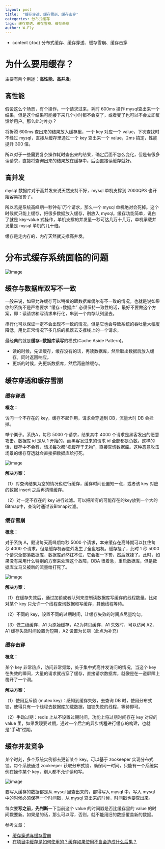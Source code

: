 ```yaml
---
layout: post
title:  "缓存穿透、缓存雪崩、缓存击穿"
categories: 分布式缓存
tags: 缓存穿透、缓存雪崩、缓存击穿
author: W.Fly
---
```

* content
{:toc}
分布式缓存、缓存穿透、缓存雪崩、缓存击穿

# 为什么要用缓存？
主要有两个用途：**高性能、高并发**。

## 高性能
假设这么个场景，有个操作，一个请求过来，耗时 600ms 操作 mysql查出来一个结果，但是这个结果可能接下来几个小时都不会变了，或者变了也可以不会立即反馈给用户。那么此时咋办？

将折腾 600ms 查出来的结果放入缓存里，一个 key 对应一个 value，下次查找时不经过 mysql，直接从缓存里通过一个 key 查出来一个 value，2ms 搞定，性能提升 300 倍。

所以对于一些需要复杂操作耗时查出来的结果，确定后面不怎么变化，但是有很多读请求，直接将查询出来的结果放在缓存中，后面直接读缓存就好。

## 高并发
mysql 数据库对于高并发来说天然支持不好，mysql 单机支撑到 2000QPS 也开始容易报警了。

所以若是系统高峰期一秒钟有1万个请求，那么一个 mysql 单机绝对会死掉。这个时候就只能上缓存，把很多数据放入缓存，别放入 mysql。缓存功能简单，说白了就是 key-value 式操作，单机支撑的并发量一秒可达几万十几万，单机承载并发量是 mysql 单机的几十倍。

缓存是走内存的，内存天然就支撑高并发。
 
# 分布式缓存系统面临的问题

![image](https://github.com/wangfei910/wangfei910.github.io/raw/master/_pic/%E7%BC%93%E5%AD%98/1.png)
 
## 缓存与数据库双写不一致
一般来说，如果允许缓存可以稍微的跟数据库偶尔有不一致的情况，也就是说如果你的系统不是严格要求 “缓存+数据库” 必须保持一致性的话，最好不要做这个方案，即：读请求和写请求串行化，串到一个内存队列里去。

串行化可以保证一定不会出现不一致的情况，但是它也会导致系统的吞吐量大幅度降低，用比正常情况下多几倍的机器去支撑线上的一个请求。

最经典的就是**缓存+数据库读写**的模式(Cache Aside Pattern)。

- 读的时候，先读缓存，缓存没有的话，再读数据库，然后取出数据后放入缓存，同时返回响应。
- 更新的时候，先更新数据库，然后再删除缓存。

## 缓存穿透和缓存雪崩
### 缓存穿透

**概念：**

访问一个不存在的 key，缓存不起作用，请求会穿透到 DB，流量大时 DB 会挂掉。

举个栗子。系统A，每秒 5000 个请求，结果其中 4000 个请求是黑客发出的恶意攻击。数据库 id 是从 1 开始的，而黑客发过来的请求 id 全部都是负数。这样的话，缓存中不会有，请求每次都“视缓存于无物”，直接查询数据库。这种恶意攻击场景的缓存穿透就会直接把数据库给打死。

![image](https://github.com/wangfei910/wangfei910.github.io/raw/master/_pic/%E7%BC%93%E5%AD%98/2.png)

**解决方案：**

（1）对查询结果为空的情况也进行缓存，缓存时间设置短一点，或者该 key 对应的数据 insert 之后再清理缓存。

（2）对一定不存在的 key 进行过滤。可以把所有的可能存在的key放到一个大的Bitmap中，查询时通过该Bitmap过滤。

### 缓存雪崩

**概念：**

对于系统 A，假设每天高峰期每秒 5000 个请求，本来缓存在高峰期可以扛住每秒 4000 个请求，但是缓存机器意外发生了全盘宕机。缓存挂了，此时 1 秒 5000 个请求全部落数据库，数据库必然扛不住，它会报一下警，然后就挂了。此时，如果没有采用什么特别的方案来处理这个故障，DBA 很着急，重启数据库，但是数据库立马又被新的流量给打死了。

![image](https://github.com/wangfei910/wangfei910.github.io/raw/master/_pic/%E7%BC%93%E5%AD%98/3.png)

**解决方案**：

（1）在缓存失效后，通过加锁或者队列来控制读数据库写缓存的线程数量。比如对某个 key 只允许一个线程查询数据和写缓存，其他线程等待。

（2）不同的 key，设置不同的过期时间，让缓存失效的时间点尽量均匀。

（3）做二级缓存，A1 为原始缓存，A2为拷贝缓存，A1 失效时，可以访问 A2，A1 缓存失效时间设置为短期，A2 设置为长期（此点为补充）

### 缓存击穿

**概念：**

某个 key 非常热点，访问非常频繁，处于集中式高并发访问的情况，当这个 key 在失效的瞬间，大量的请求就击穿了缓存，直接请求数据库，就像是在一道屏障上凿开了一个洞。

**解决方案：**

（1）使用互斥锁 (mutex key)：感知到缓存失效，去查询 DB 时，使用分布式锁，使得只有一个线程去数据库加载数据，加锁失败的线程，等待即可。

（2）手动过期：redis 上从不设置过期时间，功能上将过期时间存在 key 对应的 value 里，如果发现要过期，通过一个后台的异步线程进行缓存的构建，也就是“手动”过期。
 
## 缓存并发竞争
某个时刻，多个系统实例都去更新某个 key。可以基于 zookeeper 实现分布式锁。每个系统通过 zookeeper 获取分布式锁，确保同一时间，只能有一个系统实例在操作某个 key，别人都不允许读和写。

![image](https://github.com/wangfei910/wangfei910.github.io/raw/master/_pic/%E7%BC%93%E5%AD%98/4.png)

要写入缓存的数据都是从 mysql 里查出来的，都得写入 mysql 中，写入 mysql 中的时候必须保存一个时间戳，从 mysql 查出来的时候，时间戳也要查出来。

每次要**写之前，先判断**一下当前这个 value 的时间戳是否比缓存里的 value 的时间戳要新。如果是的话，那么可以写，否则，就不能用旧的数据覆盖新的数据。

 
参考文章：
- [缓存穿透与缓存雪崩](https://www.cnblogs.com/fidelQuan/p/4543387.html)
- [在项目中缓存是如何使用的？缓存如果使用不当会造成什么后果？](https://github.com/doocs/advanced-java/blob/master/docs/high-concurrency/why-cache.md)
 